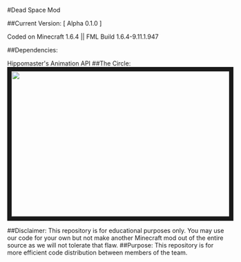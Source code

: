 #Dead Space Mod

##Current Version: [ Alpha 0.1.0 ]

Coded on Minecraft 1.6.4 || FML Build 1.6.4-9.11.1.947

##Dependencies:

Hippomaster's Animation API
##The Circle:
<a href="http://www.youtube.com/watch?feature=player_embedded&v=mGbPlTnipCg
" target="_blank"><img src="http://img.youtube.com/vi/mGbPlTnipCg/0.jpg" 
 width="583" height="337" border="10" /></a>

##Disclaimer:
This repository is for educational purposes only. You may use our code for your own but not make another Minecraft mod out of the entire source as we will not tolerate that flaw.
##Purpose:
This repository is for more efficient code distribution between members of the team.



